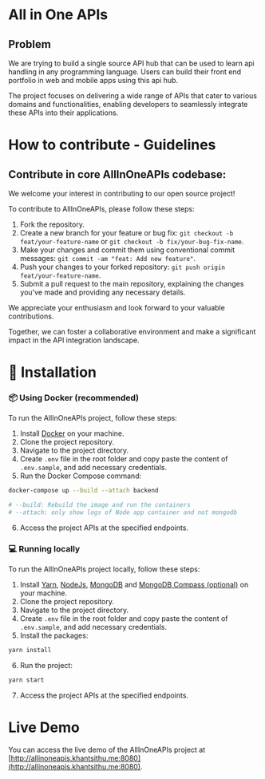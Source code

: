 # All in One APIs

## Problem

We are trying to build a single source API hub that can be used to learn api handling in any programming language. Users can build their front end portfolio in web and mobile apps using this api hub.

The project focuses on delivering a wide range of APIs that cater to various domains and functionalities, enabling developers to seamlessly integrate these APIs into their applications.

# How to contribute - Guidelines

## Contribute in core AllInOneAPIs codebase:

We welcome your interest in contributing to our open source project!

To contribute to AllInOneAPIs, please follow these steps:

1. Fork the repository.
2. Create a new branch for your feature or bug fix: `git checkout -b feat/your-feature-name` or `git checkout -b fix/your-bug-fix-name`.
3. Make your changes and commit them using conventional commit messages: `git commit -am "feat: Add new feature"`.
4. Push your changes to your forked repository: `git push origin feat/your-feature-name`.
5. Submit a pull request to the main repository, explaining the changes you've made and providing any necessary details.

We appreciate your enthusiasm and look forward to your valuable contributions.

Together, we can foster a collaborative environment and make a significant impact in the API integration landscape.

# 🏁 Installation

### 📦 Using Docker (recommended)

To run the AllInOneAPIs project, follow these steps:

1. Install [Docker](https://www.docker.com/) on your machine.
2. Clone the project repository.
3. Navigate to the project directory.
4. Create `.env` file in the root folder and copy paste the content of `.env.sample`, and add necessary credentials.
5. Run the Docker Compose command:

```bash
docker-compose up --build --attach backend

# --build: Rebuild the image and run the containers
# --attach: only show logs of Node app container and not mongodb
```

6. Access the project APIs at the specified endpoints.

### 💻 Running locally

To run the AllInOneAPIs project locally, follow these steps:

1. Install [Yarn](https://yarnpkg.com/), [NodeJs](https://www.nodejs.org/), [MongoDB](https://www.mongodb.com) and [MongoDB Compass (optional)](https://www.mongodb.com/products/compass) on your machine.
2. Clone the project repository.
3. Navigate to the project directory.
4. Create `.env` file in the root folder and copy paste the content of `.env.sample`, and add necessary credentials.
5. Install the packages:

```bash
yarn install
```

6. Run the project:

```bash
yarn start
```

7. Access the project APIs at the specified endpoints.

# Live Demo

You can access the live demo of the AllInOneAPIs project at [http://allinoneapis.khantsithu.me:8080](http://allinoneapis.khantsithu.me:8080).
